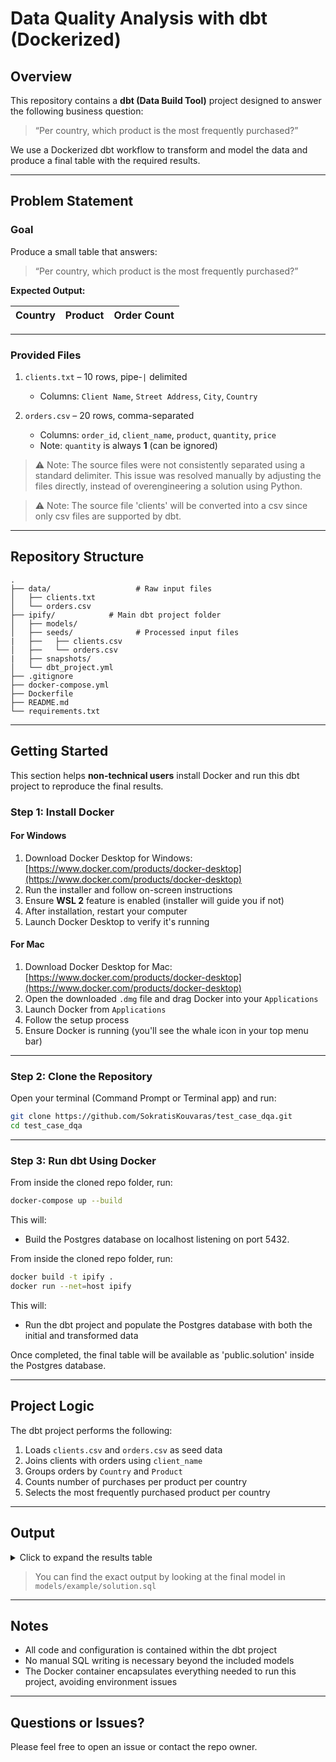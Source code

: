 # Data Quality Analysis with dbt (Dockerized)

## Overview

This repository contains a **dbt (Data Build Tool)** project designed to answer the following business question:

> “Per country, which product is the most frequently purchased?”

We use a Dockerized dbt workflow to transform and model the data and produce a final table with the required results.

---

## Problem Statement

### Goal

Produce a small table that answers:

> “Per country, which product is the most frequently purchased?”

**Expected Output:**

| Country | Product | Order Count |
| ------- | ------- | ----------- |

---

### Provided Files

1. `clients.txt` – 10 rows, pipe-`|` delimited

   * Columns: `Client Name`, `Street Address`, `City`, `Country`

2. `orders.csv` – 20 rows, comma-separated

   * Columns: `order_id`, `client_name`, `product`, `quantity`, `price`
   * Note: `quantity` is always **1** (can be ignored)

> ⚠️ Note: The source files were not consistently separated using a standard delimiter. This issue was resolved manually by adjusting the files directly, instead of overengineering a solution using Python.

> ⚠️ Note: The source file 'clients' will be converted into a csv since only csv files are supported by dbt.
---

## Repository Structure

```
.
├── data/                   # Raw input files
│   ├── clients.txt
│   └── orders.csv
├── ipify/            # Main dbt project folder
│   ├── models/
│   ├── seeds/              # Processed input files
|   ├──   ├── clients.csv
│   ├──   └── orders.csv
|   ├── snapshots/
│   └── dbt_project.yml
├── .gitignore
├── docker-compose.yml
├── Dockerfile
├── README.md
└── requirements.txt
```

---

## Getting Started

This section helps **non-technical users** install Docker and run this dbt project to reproduce the final results.

### Step 1: Install Docker

#### For Windows

1. Download Docker Desktop for Windows: [https://www.docker.com/products/docker-desktop](https://www.docker.com/products/docker-desktop)
2. Run the installer and follow on-screen instructions
3. Ensure **WSL 2** feature is enabled (installer will guide you if not)
4. After installation, restart your computer
5. Launch Docker Desktop to verify it's running

#### For Mac

1. Download Docker Desktop for Mac: [https://www.docker.com/products/docker-desktop](https://www.docker.com/products/docker-desktop)
2. Open the downloaded `.dmg` file and drag Docker into your `Applications`
3. Launch Docker from `Applications`
4. Follow the setup process
5. Ensure Docker is running (you'll see the whale icon in your top menu bar)

---

### Step 2: Clone the Repository

Open your terminal (Command Prompt or Terminal app) and run:

```bash
git clone https://github.com/SokratisKouvaras/test_case_dqa.git
cd test_case_dqa
```
---

### Step 3: Run dbt Using Docker

From inside the cloned repo folder, run:

```bash
docker-compose up --build
```

This will:

* Build the Postgres database on localhost listening on port 5432.

From inside the cloned repo folder, run:

```bash
docker build -t ipify .
docker run --net=host ipify
```

This will:

* Run the dbt project and populate the Postgres database with both the initial and transformed data

Once completed, the final table will be available as 'public.solution' inside the Postgres database.

---

## Project Logic

The dbt project performs the following:

1. Loads `clients.csv` and `orders.csv` as seed data
2. Joins clients with orders using `client_name`
3. Groups orders by `Country` and `Product`
4. Counts number of purchases per product per country
5. Selects the most frequently purchased product per country

---

## Output

<details>
<summary>Click to expand the results table</summary>

<div style="overflow-x: auto;">

| Country       | Product       | Order Count |
| ------------- | ------------- | ----------- |
| Australia     | Backpack      | 1           |
| Australia     | Notebook      | 1           |
| Belgium       | Backpack      | 1           |
| Belgium       | Coffee Mug    | 1           |
| Brazil        | Coffee Mug    | 1           |
| Brazil        | Notebook      | 1           |
| China         | Coffee Mug    | 1           |
| China         | Laptop Sleeve | 1           |
| Germany       | Notebook      | 1           |
| Germany       | Water Bottle  | 1           |
| Ireland       | Backpack      | 1           |
| Ireland       | Coffee Mug    | 1           |
| Norway        | Laptop Sleeve | 1           |
| Norway        | Water Bottle  | 1           |
| Switzerland   | Backpack      | 1           |
| Switzerland   | Water Bottle  | 1           |
| United States | Water Bottle  | 2           |

</div>

</details>

> You can find the exact output by looking at the final model in `models/example/solution.sql`

---

## Notes

* All code and configuration is contained within the dbt project
* No manual SQL writing is necessary beyond the included models
* The Docker container encapsulates everything needed to run this project, avoiding environment issues

---

## Questions or Issues?

Please feel free to open an issue or contact the repo owner.